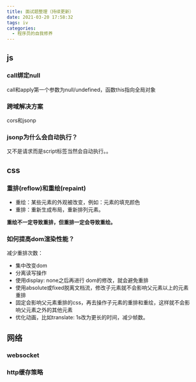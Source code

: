 ```yaml
---
title: 面试题整理（持续更新）
date: 2021-03-20 17:58:32
tags: iv
categories:
  - 程序员的自我修养
---
```


## js
### call绑定null
call和apply第一个参数为null/undefined，函数this指向全局对象
### 跨域解决方案
cors和jsonp
### jsonp为什么会自动执行？
又不是请求而是script标签当然会自动执行。。

## css
### 重排(reflow)和重绘(repaint)

+ 重绘：某些元素的外观被改变，例如：元素的填充颜色
+ 重排：重新生成布局，重新排列元素。

**重绘不一定导致重排，但重排一定会导致重绘。**

### 如何提高dom渲染性能？

减少重排次数：
+ 集中改变dom
+ 分离读写操作
+ 使用display: none之后再进行 dom的修改，就会避免重排
+ 使用absolute或fixed脱离文档流，修改子元素就不会影响父元素以上的元素重排
+ 固定会影响父元素重排的css，再去操作子元素的重排和重绘，这样就不会影响父元素之外的其他元素
+ 优化动画，比如translate: 1s改为更长的时间，减少帧数。

## 网络
### websocket
### http缓存策略